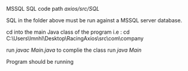 MSSQL SQL code path *axios/src/SQL*

SQL in the folder above must be run against a MSSQL server database.

cd into the main Java class of the program 
i.e : cd C:\Users\lmnhl\Desktop\RacingAxios\src\com\company

run *javac Main.java* to complie the class
run *java Main*

Program should be running
